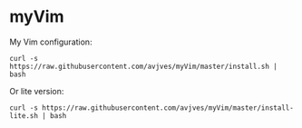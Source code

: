 # myVim
My Vim configuration:


```
curl -s https://raw.githubusercontent.com/avjves/myVim/master/install.sh | bash
```

Or lite version:


```
curl -s https://raw.githubusercontent.com/avjves/myVim/master/install-lite.sh | bash
```


